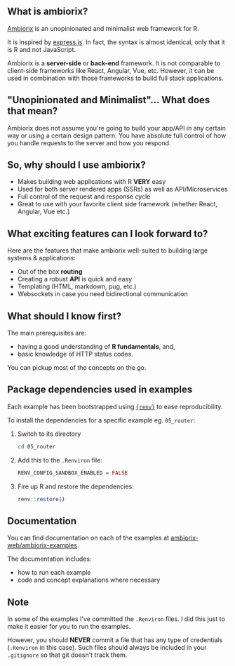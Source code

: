 ## What is ambiorix?

[Ambiorix](https://ambiorix.dev/) is an unopinionated and minimalist web framework for R.

It is inspired by [express.js](https://expressjs.com/). In fact,
the syntax is almost identical, only that it is R and not JavaScript.

Ambiorix is a **server-side** or **back-end** framework. It is not
comparable to client-side frameworks like React, Angular, Vue, etc. However, it can be used in combination with those frameworks
to build full stack applications.

## "Unopinionated and Minimalist"... What does that mean?

Ambiorix does not assume you're going to build your app/API in any
certain way or using a certain design pattern. You have absolute
full control of how you handle requests to the server and
how you respond.

## So, why should I use ambiorix?

- Makes building web applications with R **VERY** easy
- Used for both server rendered apps (SSRs) as well as API/Microservices
- Full control of the request and response cycle
- Great to use with your favorite client side framework (whether React, Angular, Vue etc.)

## What exciting features can I look forward to?

Here are the features that make ambiorix well-suited to building
large systems & applications:

- Out of the box **routing**
- Creating a robust **API** is quick and easy
- Templating (HTML, markdown, pug, etc.)
- Websockets in case you need bidirectional communication

## What should I know first?

The main prerequisites are:

- having a good understanding of **R fundamentals**, and,
- basic knowledge of HTTP status codes.

You can pickup most of the concepts on the go.

## Package dependencies used in examples

Each example has been bootstrapped using [`{renv}`](https://rstudio.github.io/renv/articles/renv.html) to ease reproducibility.

To install the dependencies for a specific example eg. `05_router`:

1. Switch to its directory

    ```bash
    cd 05_router
    ```

1. Add this to the `.Renviron` file:

    ```r
    RENV_CONFIG_SANDBOX_ENABLED = FALSE
    ```

1. Fire up R and restore the dependencies:

    ```r
    renv::restore()
    ```

## Documentation

You can find documentation on each of the examples at [ambiorix-web/ambiorix-examples](https://ambiorix-web.github.io/ambiorix-examples/).

The documentation includes:

- how to run each example
- code and concept explanations where necessary

## Note

In some of the examples I've committed the `.Renviron` files. I did this just to make it easier for you to run the examples.

However, you should **NEVER** commit a file that has any type of credentials (`.Renviron` in this case). Such files should always be included in your `.gitignore` so that git doesn't track them.
